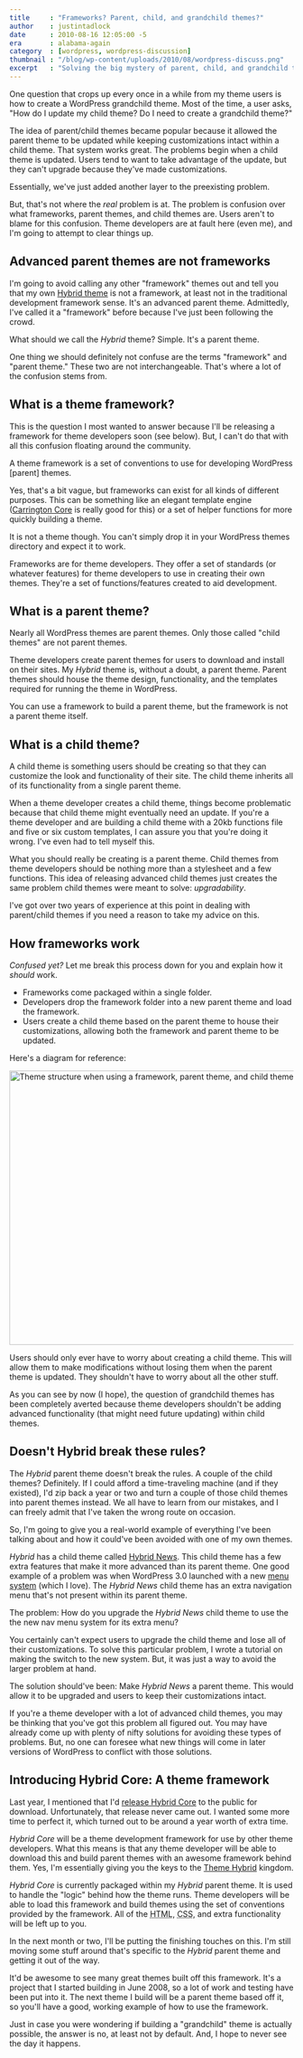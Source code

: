 ```yaml
---
title     : "Frameworks? Parent, child, and grandchild themes?"
author    : justintadlock
date      : 2010-08-16 12:05:00 -5
era       : alabama-again
category  : [wordpress, wordpress-discussion]
thumbnail : "/blog/wp-content/uploads/2010/08/wordpress-discuss.png"
excerpt   : "Solving the big mystery of parent, child, and grandchild themes by explaining what theme frameworks really are."
---
```


One question that crops up every once in a while from my theme users is how to create a WordPress grandchild theme.  Most of the time, a user asks, "How do I update my child theme?  Do I need to create a grandchild theme?"

The idea of parent/child themes became popular because it allowed the parent theme to be updated while keeping customizations intact within a child theme.  That system works great.  The problems begin when a child theme is updated.  Users tend to want to take advantage of the update, but they can't upgrade because they've made customizations.

Essentially, we've just added another layer to the preexisting problem.

But, that's not where the <em>real</em> problem is at.  The problem is confusion over what frameworks, parent themes, and child themes are.  Users aren't to blame for this confusion.  Theme developers are at fault here (even me), and I'm going to attempt to clear things up.

<h2>Advanced parent themes are not frameworks</h2>

I'm going to avoid calling any other "framework" themes out and tell you that my own <a href="http://themehybrid.com/themes/hybrid" title="Hybrid WordPress theme">Hybrid theme</a> is not a framework, at least not in the traditional development framework sense.  It's an advanced parent theme.  Admittedly, I've called it a "framework" before because I've just been following the crowd.

What should we call the <em>Hybrid</em> theme?  Simple.  It's a parent theme.

One thing we should definitely not confuse are the terms "framework" and "parent theme."  These two are not interchangeable.  That's where a lot of the confusion stems from.

<h2>What is a theme framework?</h2>

<p class="note">This is the question I most wanted to answer because I'll be releasing a framework for theme developers soon (see below).  But, I can't do that with all this confusion floating around the community.</p>

A theme framework is a set of conventions to use for developing WordPress [parent] themes.

Yes, that's a bit vague, but frameworks can exist for all kinds of different purposes.  This can be something like an elegant template engine (<a href="http://carringtontheme.com/" title="Carrington Theme Framework">Carrington Core</a> is really good for this) or a set of helper functions for more quickly building a theme.

It is not a theme though.  You can't simply drop it in your WordPress themes directory and expect it to work.

Frameworks are for theme developers.  They offer a set of standards (or whatever features) for theme developers to use in creating their own themes.  They're a set of functions/features created to aid development.

<h2>What is a parent theme?</h2>

Nearly all WordPress themes are parent themes.  Only those called "child themes" are not parent themes.

Theme developers create parent themes for users to download and install on their sites.  My <em>Hybrid</em> theme is, without a doubt, a parent theme.  Parent themes should house the theme design, functionality, and the templates required for running the theme in WordPress.

You can use a framework to build a parent theme, but the framework is not a parent theme itself.

<h2>What is a child theme?</h2>

A child theme is something users should be creating so that they can customize the look and functionality of their site.  The child theme inherits all of its functionality from a single parent theme.

When a theme developer creates a child theme, things become problematic because that child theme might eventually need an update.  If you're a theme developer and are building a child theme with a 20kb functions file and five or six custom templates, I can assure you that you're doing it wrong.  I've even had to tell myself this.

What you should really be creating is a parent theme.  Child themes from theme developers should be nothing more than a stylesheet and a few functions.  This idea of releasing advanced child themes just creates the same problem child themes were meant to solve: <em>upgradability</em>.

I've got over two years of experience at this point in dealing with parent/child themes if you need a reason to take my advice on this.

<h2>How frameworks work</h2>

<em>Confused yet?</em>  Let me break this process down for you and explain how it <em>should</em> work.

<ul>
	<li>Frameworks come packaged within a single folder.</li>
	<li>Developers drop the framework folder into a new parent theme and load the framework.</li>
	<li>Users create a child theme based on the parent theme to house their customizations, allowing both the framework and parent theme to be updated.</li>
</ul>

Here's a diagram for reference:

<img src="http://justintadlock.com/blog/wp-content/uploads/2010/08/framework-parent-child.png" alt="Theme structure when using a framework, parent theme, and child theme" title="Framework theme structure" width="600" height="485" class="aligncenter size-full wp-image-2521" />

Users should only ever have to worry about creating a child theme.  This will allow them to make modifications without losing them when the parent theme is updated.  They shouldn't have to worry about all the other stuff.

As you can see by now (I hope), the question of grandchild themes has been completely averted because theme developers shouldn't be adding advanced functionality (that might need future updating) within child themes.

<h2>Doesn't Hybrid break these rules?</h2>

The <em>Hybrid</em> parent theme doesn't break the rules.  A couple of the child themes?  Definitely.  If I could afford a time-traveling machine (and if they existed), I'd zip back a year or two and turn a couple of those child themes into parent themes instead.  We all have to learn from our mistakes, and I can freely admit that I've taken the wrong route on occasion.

So, I'm going to give you a real-world example of everything I've been talking about and how it could've been avoided with one of my own themes.

<em>Hybrid</em> has a child theme called <a href="http://themehybrid.com/themes/hybrid-news" title="Hybrid News WordPress theme">Hybrid News</a>.  This child theme has a few extra features that make it more advanced than its parent theme.  One good example of a problem was when WordPress 3.0 launched with a new <a href="http://justintadlock.com/archives/2010/06/01/goodbye-headaches-hello-menus" title="Goodbye, headaches. Hello, menus!">menu system</a> (which I love).  The <em>Hybrid News</em> child theme has an extra navigation menu that's not present within its parent theme.

The problem:  How do you upgrade the <em>Hybrid News</em> child theme to use the the new nav menu system for its extra menu?

You certainly can't expect users to upgrade the child theme and lose all of their customizations.  To solve this particular problem, I wrote a tutorial on making the switch to the new system.  But, it was just a way to avoid the larger problem at hand.

The solution should've been:  Make <em>Hybrid News</em> a parent theme.  This would allow it to be upgraded and users to keep their customizations intact.

If you're a theme developer with a lot of advanced child themes, you may be thinking that you've got this problem all figured out.  You may have already come up with plenty of nifty solutions for avoiding these types of problems.  But, no one can foresee what new things will come in later versions of WordPress to conflict with those solutions.

<h2>Introducing Hybrid Core: A theme framework</h2>

Last year, I mentioned that I'd <a href="http://themehybrid.com/archives/2009/11/whats-in-store-for-hybrid-0-7" title="What's in store for Hybrid 0.7">release Hybrid Core</a> to the public for download.  Unfortunately, that release never came out.  I wanted some more time to perfect it, which turned out to be around a year worth of extra time.

<em>Hybrid Core</em> will be a theme development framework for use by other theme developers.  What this means is that any theme developer will be able to download this and build parent themes with an awesome framework behind them.  Yes, I'm essentially giving you the keys to the <a href="http://themehybrid.com" title="Theme Hybrid">Theme Hybrid</a> kingdom.

<em>Hybrid Core</em> is currently packaged within my <em>Hybrid</em> parent theme.  It is used to handle the "logic" behind how the theme runs.  Theme developers will be able to load this framework and build themes using the set of conventions provided by the framework.  All of the <acronym title="Hypertext Markup Language">HTML</acronym>, <acronym title="Cascading Style Sheets">CSS</acronym>, and extra functionality will be left up to you.

In the next month or two, I'll be putting the finishing touches on this.  I'm still moving some stuff around that's specific to the <em>Hybrid</em> parent theme and getting it out of the way.

It'd be awesome to see many great themes built off this framework.  It's a project that I started building in June 2008, so a lot of work and testing have been put into it.  The next theme I build will be a parent theme based off it, so you'll have a good, working example of how to use the framework.

<p class="alert">Just in case you were wondering if building a "grandchild" theme is actually possible, the answer is no, at least not by default.  And, I hope to never see the day it happens.</p>
